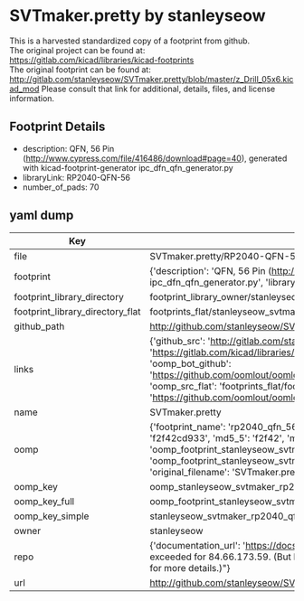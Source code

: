 # SVTmaker.pretty by stanleyseow  
This is a harvested standardized copy of a footprint from github.  
The original project can be found at:  
https://gitlab.com/kicad/libraries/kicad-footprints  
The original footprint can be found at:
http://gitlab.com/stanleyseow/SVTmaker.pretty/blob/master/z_Drill_05x6.kicad_mod
Please consult that link for additional, details, files, and license information.  
## Footprint Details
* description: QFN, 56 Pin (http://www.cypress.com/file/416486/download#page=40), generated with kicad-footprint-generator ipc_dfn_qfn_generator.py  
* libraryLink: RP2040-QFN-56  
* number_of_pads: 70  
## yaml dump  
| Key | Value |  
| --- | --- |  
| file | SVTmaker.pretty/RP2040-QFN-56.kicad_mod |  
| footprint | {'description': 'QFN, 56 Pin (http://www.cypress.com/file/416486/download#page=40), generated with kicad-footprint-generator ipc_dfn_qfn_generator.py', 'libraryLink': 'RP2040-QFN-56', 'number_of_pads': 70} |  
| footprint_library_directory | footprint_library_owner/stanleyseow_SVTmaker.pretty |  
| footprint_library_directory_flat | footprints_flat/stanleyseow_svtmaker_rp2040_qfn_56/working |  
| github_path | http://github.com/stanleyseow/SVTmaker.pretty/blob/master/RP2040-QFN-56.kicad_mod |  
| links | {'github_src': 'http://gitlab.com/stanleyseow/SVTmaker.pretty/blob/master/z_Drill_05x6.kicad_mod', 'github_src_repo': 'https://gitlab.com/kicad/libraries/kicad-footprints', 'oomp_bot': 'footprints/stanleyseow_svtmaker_rp2040_qfn_56/working', 'oomp_bot_github': 'https://github.com/oomlout/oomlout_oomp_footprint_bot/tree/main/footprints/stanleyseow_svtmaker_rp2040_qfn_56/working', 'oomp_src_flat': 'footprints_flat/footprints_flat/stanleyseow_svtmaker_rp2040_qfn_56/working', 'oomp_src_flat_github': 'https://github.com/oomlout/oomlout_oomp_footprint_src/tree/main/footprints_flat/stanleyseow_svtmaker_rp2040_qfn_56/working'} |  
| name | SVTmaker.pretty |  
| oomp | {'footprint_name': 'rp2040_qfn_56', 'library_name': 'svtmaker', 'md5': 'f2f42cd933c712c6290d69ff79ee1d21', 'md5_10': 'f2f42cd933', 'md5_5': 'f2f42', 'md5_6': 'f2f42c', 'oomp_key': 'oomp_stanleyseow_svtmaker_rp2040_qfn_56', 'oomp_key_extra': 'oomp_footprint_stanleyseow_svtmaker_rp2040_qfn_56', 'oomp_key_full': 'oomp_footprint_stanleyseow_svtmaker_rp2040_qfn_56_f2f42c', 'oomp_key_simple': 'stanleyseow_svtmaker_rp2040_qfn_56', 'original_filename': 'SVTmaker.pretty/RP2040-QFN-56.kicad_mod', 'owner_name': 'stanleyseow'} |  
| oomp_key | oomp_stanleyseow_svtmaker_rp2040_qfn_56 |  
| oomp_key_full | oomp_footprint_stanleyseow_svtmaker_rp2040_qfn_56 |  
| oomp_key_simple | stanleyseow_svtmaker_rp2040_qfn_56 |  
| owner | stanleyseow |  
| repo | {'documentation_url': 'https://docs.github.com/rest/overview/resources-in-the-rest-api#rate-limiting', 'message': "API rate limit exceeded for 84.66.173.59. (But here's the good news: Authenticated requests get a higher rate limit. Check out the documentation for more details.)"} |  
| url | http://github.com/stanleyseow/SVTmaker.pretty |  

